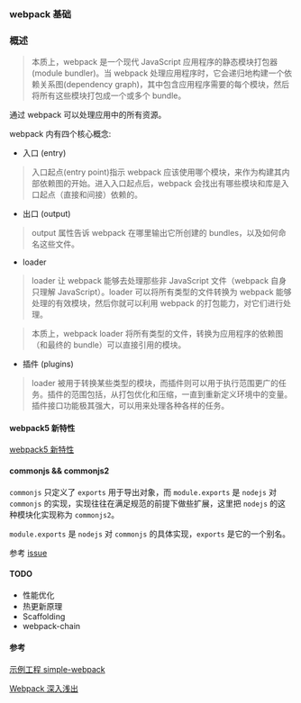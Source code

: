 ### webpack 基础
### 概述
> 本质上，webpack 是一个现代 JavaScript 应用程序的静态模块打包器(module bundler)。当 webpack 处理应用程序时，它会递归地构建一个依赖关系图(dependency graph)，其中包含应用程序需要的每个模块，然后将所有这些模块打包成一个或多个 bundle。

通过 webpack 可以处理应用中的所有资源。

webpack 内有四个核心概念:
* 入口 (entry)
> 入口起点(entry point)指示 webpack 应该使用哪个模块，来作为构建其内部依赖图的开始。进入入口起点后，webpack 会找出有哪些模块和库是入口起点（直接和间接）依赖的。

* 出口 (output)
> output 属性告诉 webpack 在哪里输出它所创建的 bundles，以及如何命名这些文件。

* loader
> loader 让 webpack 能够去处理那些非 JavaScript 文件（webpack 自身只理解 JavaScript）。loader 可以将所有类型的文件转换为 webpack 能够处理的有效模块，然后你就可以利用 webpack 的打包能力，对它们进行处理。

> 本质上，webpack loader 将所有类型的文件，转换为应用程序的依赖图（和最终的 bundle）可以直接引用的模块。

* 插件 (plugins)
> loader 被用于转换某些类型的模块，而插件则可以用于执行范围更广的任务。插件的范围包括，从打包优化和压缩，一直到重新定义环境中的变量。插件接口功能极其强大，可以用来处理各种各样的任务。

#### webpack5 新特性
[webpack5 新特性](https://github.com/webpack/changelog-v5/blob/master/README.md)

#### commonjs && commonjs2
`commonjs` 只定义了 `exports` 用于导出对象，而 `module.exports` 是 `nodejs` 对 `commonjs` 的实现，实现往往在满足规范的前提下做些扩展，这里把 `nodejs` 的这种模块化实现称为 `commonjs2`。

`module.exports` 是 `nodejs` 对 `commonjs` 的具体实现，`exports` 是它的一个别名。

参考 [issue](https://github.com/webpack/webpack/issues/1114)

#### TODO
* 性能优化
* 热更新原理
* Scaffolding
* webpack-chain

#### 参考
[示例工程 simple-webpack](https://github.com/gyh9457/simple-webpack)

[Webpack 深入浅出](https://juejin.im/post/5df884ad6fb9a0164e7f979d#heading-16)